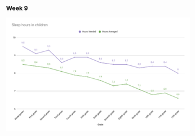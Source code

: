 ### Week 9

![week9](https://raw.githubusercontent.com/cguzzetti/infoVis/master/makeoverMonday/week9.png)
